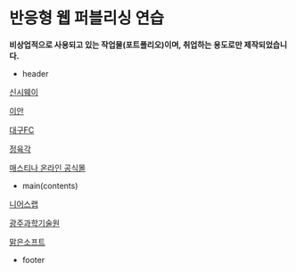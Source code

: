 반응형 웹 퍼블리싱 연습
=============
**비상업적으로 사용되고 있는 작업물(포트폴리오)이며, 취업하는 용도로만 제작되었습니다.**

- header

[신시웨이](https://wangkodok.github.io/Responsive-Web-Publishing/header-part-5/index.html "신시웨이")

[이안](https://wangkodok.github.io/Responsive-Web-Publishing/header-part-4/index.html "이안")

[대구FC](https://wangkodok.github.io/Responsive-Web-Publishing/header-part-3/index.html "대구FC")

[정육각](https://wangkodok.github.io/Responsive-Web-Publishing/header-part-2/index.html "정육각")

[매스티나 온라인 공식몰](https://wangkodok.github.io/Responsive-Web-Publishing/header-part-1/layout-media-test.html "매스티나 온라인 공식몰")

- main(contents)

[니어스랩](https://wangkodok.github.io/Responsive-Web-Publishing/main-part-3/index.html "니어스랩")

[광주과학기술원](https://wangkodok.github.io/Responsive-Web-Publishing/main-part-2/index.html "광주과학기술원")

[맑은소프트](https://wangkodok.github.io/Responsive-Web-Publishing/main-part-1/index.html "맑은소프트")

- footer